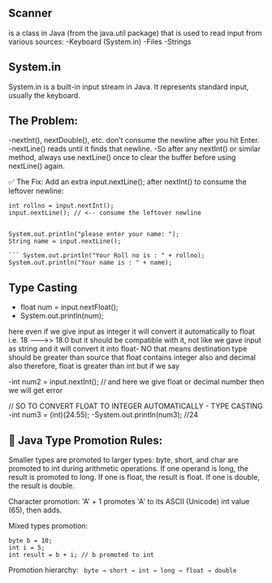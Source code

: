 ## Scanner 
is a class in Java (from the java.util package) that is used to read input from various sources:
-Keyboard (System.in)
-Files
-Strings

## System.in
System.in is a built-in input stream in Java.
It represents standard input, usually the keyboard.

## The Problem:

-nextInt(), nextDouble(), etc. don’t consume the newline after you hit Enter.
-nextLine() reads until it finds that newline.
-So after any nextInt() or similar method, always use nextLine() once to clear the buffer before using nextLine() again.

✅ The Fix:
Add an extra input.nextLine(); after nextInt() to consume the leftover newline:

 ``` System.out.print("please enter your Roll no: ");
int rollno = input.nextInt();
input.nextLine(); // <-- consume the leftover newline 


System.out.println("please enter your name: ");
String name = input.nextLine();

``` System.out.println("Your Roll no is : " + rollno);
System.out.println("Your name is : " + name);
```


## Type Casting

- float num = input.nextFloat();
- System.out.println(num);

 here even if we give input as integer it will convert it automatically to float
 i.e. 18 --->> 18.0
 but it should be compatible with it, not like we gave input as string and it will convert it into float- NO
 that means destination type should be greater than source that
 float contains integer also and decimal also therefore, float is greater than int
 but if we say

-int num2 = input.nextInt();
// and here we give float or decimal number then we will get error

// SO TO CONVERT FLOAT TO INTEGER AUTOMATICALLY - TYPE CASTING
-int num3 = (int)(24.55);
-System.out.println(num3); //24


## 🔹 Java Type Promotion Rules:
Smaller types are promoted to larger types:
byte, short, and char are promoted to int during arithmetic operations.
If one operand is long, the result is promoted to long.
If one is float, the result is float.
If one is double, the result is double.

Character promotion:
'A' + 1 promotes 'A' to its ASCII (Unicode) int value (65), then adds.

Mixed types promotion:
```
byte b = 10;
int i = 5;
int result = b + i; // b promoted to int
``` 

Promotion hierarchy:
``` byte → short → int → long → float → double```